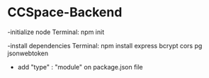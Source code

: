 # CCSpace-Backend
-initialize node
Terminal:
  npm init

-install dependencies
Terminal:
  npm install express bcrypt cors pg jsonwebtoken

- add "type" : "module" on package.json file
